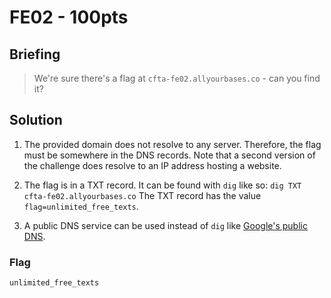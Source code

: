 # FE02 - 100pts

## Briefing

> We're sure there's a flag at `cfta-fe02.allyourbases.co` - can you find it?

## Solution

1. The provided domain does not resolve to any server. Therefore, the flag must be somewhere in the DNS records. Note that a second version of the challenge does resolve to an IP address hosting a website.

2. The flag is in a TXT record. It can be found with `dig` like so: `dig TXT cfta-fe02.allyourbases.co` The TXT record has the value `flag=unlimited_free_texts`.

3. A public DNS service can be used instead of `dig` like [Google's public DNS](https://dns.google.com/query?name=cfta-fe02.allyourbases.co&rr_type=TXT).

### Flag

`unlimited_free_texts`

